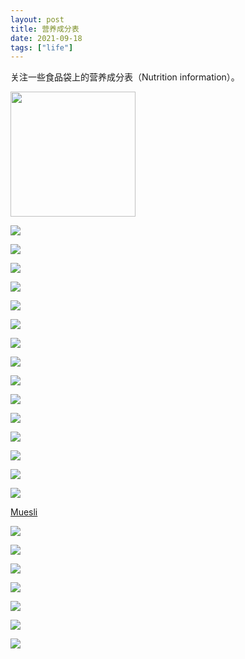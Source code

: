 ```yaml
---
layout: post
title: 营养成分表
date: 2021-09-18
tags: ["life"]
---
```


关注一些食品袋上的营养成分表（Nutrition information）。

<img src="/images/nutrition/nutrition01_198.jpeg" alt="" width="200"/>

![](/images/nutrition/nutrition01_198.jpeg)

![](/images/nutrition/nutrition02_211.jpeg)

![](/images/nutrition/nutrition03_218.jpeg)

![](/images/nutrition/nutrition04_359.jpeg)

![](/images/nutrition/nutrition05_546.jpeg)

![](/images/nutrition/nutrition06_735.jpeg)

![](/images/nutrition/nutrition07_750.jpeg)

![](/images/nutrition/nutrition08_793.jpeg)

![](/images/nutrition/nutrition09_950.jpeg)

![](/images/nutrition/nutrition10_1020.jpeg)

![](/images/nutrition/nutrition11_1040.jpeg)

![](/images/nutrition/nutrition12_1489.jpeg)

![](/images/nutrition/nutrition13_1490.jpeg)

![](/images/nnutrition/utrition14_1490.jpeg)

![](/images/nutrition/nutrition15_1680.jpeg)

[Muesli](https://shop.coles.com.au/a/the-gap/product/muesli-cranb-fig-almond)

![](/images/nutrition/nutrition16_1700.jpeg)

![](/images/nutrition/nutrition17_1870.jpeg)

![](/images/nutrition/nutrition18_1950.jpeg)

![](/images/nutrition/nutrition19_2175.jpeg)

![](/images/nutrition/nutrition20_2443.jpeg)

![](/images/nutrition/nutrition21_2443.jpeg)

![](/images/nutrition/nutrition22_2558.jpeg)
